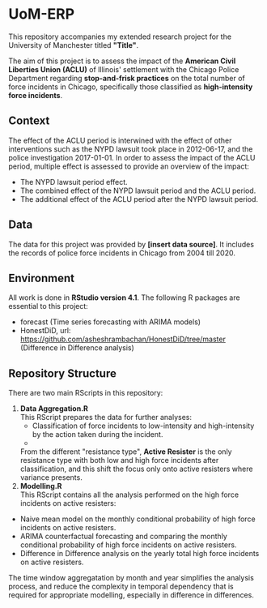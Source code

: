 # UoM-ERP

This repository accompanies my extended research project for the University of Manchester titled **"Title"**.

The aim of this project is to assess the impact of the **American Civil Liberties Union (ACLU)** of Illinois' settlement with the Chicago Police Department regarding **stop-and-frisk practices** on the total number of force incidents in Chicago, specifically those classified as **high-intensity force incidents**.

## Context

The effect of the ACLU period is interwined with the effect of other interventions such as the NYPD lawsuit took place in 2012-06-17, and the police investigation 2017-01-01. In order to assess the impact of the ACLU period, multiple effect is assessed to provide an overview of the impact:
- The NYPD lawsuit period effect.
- The combined effect of the NYPD lawsuit period and the ACLU period.
- The additional effect of the ACLU period after the NYPD lawsuit period.

## Data

The data for this project was provided by **[insert data source]**. It includes the records of police force incidents in Chicago from 2004 till 2020. 

## Environment

All work is done in **RStudio version 4.1**. The following R packages are essential to this project:

- forecast                                                                   (Time series forecasting with ARIMA models)
- HonestDiD, url: https://github.com/asheshrambachan/HonestDiD/tree/master   (Difference in Difference analysis)

## Repository Structure

There are two main RScripts in this repository:

1. **Data Aggregation.R**  
    This RScript prepares the data for further analyses:
     - Classification of force incidents to low-intensity and high-intensity by the action taken during the incident.
     -
   From the different "resistance type", **Active Resister** is the only resistance type with both low and high force incidents after classification, and this shift the focus only onto active resisters where variance presents.
3. **Modelling.R**  
   This RScript contains all the analysis performed on the high force incidents on active resisters:
- Naive mean model on the monthly conditional probability of high force incidents on active resisters.
- ARIMA counterfactual forecasting and comparing the monthly conditional probability of high force incidents on active resisters.
- Difference in Difference analysis on the yearly total high force incidents on active resisters.

The time window aggregatation by month and year simplifies the analysis process, and reduce the complexity in temporal dependency that is required for appropriate modelling, especially in difference in differences.
